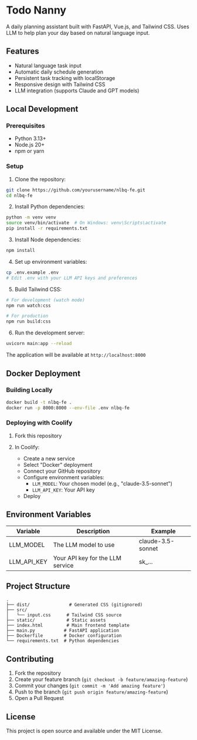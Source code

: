 # Todo Nanny

A daily planning assistant built with FastAPI, Vue.js, and Tailwind CSS. Uses LLM to help plan your day based on natural language input.

## Features

- Natural language task input
- Automatic daily schedule generation
- Persistent task tracking with localStorage
- Responsive design with Tailwind CSS
- LLM integration (supports Claude and GPT models)

## Local Development

### Prerequisites

- Python 3.13+
- Node.js 20+
- npm or yarn

### Setup

1. Clone the repository:
```bash
git clone https://github.com/yourusername/nlbq-fe.git
cd nlbq-fe
```

2. Install Python dependencies:
```bash
python -m venv venv
source venv/bin/activate  # On Windows: venv\Scripts\activate
pip install -r requirements.txt
```

3. Install Node dependencies:
```bash
npm install
```

4. Set up environment variables:
```bash
cp .env.example .env
# Edit .env with your LLM API keys and preferences
```

5. Build Tailwind CSS:
```bash
# For development (watch mode)
npm run watch:css

# For production
npm run build:css
```

6. Run the development server:
```bash
uvicorn main:app --reload
```

The application will be available at `http://localhost:8000`

## Docker Deployment

### Building Locally

```bash
docker build -t nlbq-fe .
docker run -p 8000:8000 --env-file .env nlbq-fe
```

### Deploying with Coolify

1. Fork this repository

2. In Coolify:
   - Create a new service
   - Select "Docker" deployment
   - Connect your GitHub repository
   - Configure environment variables:
     - `LLM_MODEL`: Your chosen model (e.g., "claude-3.5-sonnet")
     - `LLM_API_KEY`: Your API key
   - Deploy

## Environment Variables

| Variable | Description | Example |
|----------|-------------|---------|
| LLM_MODEL | The LLM model to use | claude-3.5-sonnet |
| LLM_API_KEY | Your API key for the LLM service | sk_... |

## Project Structure

```
.
├── dist/               # Generated CSS (gitignored)
├── src/               
│   └── input.css      # Tailwind CSS source
├── static/            # Static assets
├── index.html         # Main frontend template
├── main.py           # FastAPI application
├── Dockerfile        # Docker configuration
└── requirements.txt  # Python dependencies
```

## Contributing

1. Fork the repository
2. Create your feature branch (`git checkout -b feature/amazing-feature`)
3. Commit your changes (`git commit -m 'Add amazing feature'`)
4. Push to the branch (`git push origin feature/amazing-feature`)
5. Open a Pull Request

## License

This project is open source and available under the MIT License.